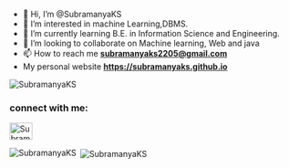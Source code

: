 - 👋 Hi, I’m @SubramanyaKS
- 👀 I’m interested in machine Learning,DBMS.
- 🌱 I’m currently learning B.E. in Information Science and Engineering.
- 💞️ I’m looking to collaborate on Machine learning, Web and java
- 📫 How to reach me **subramanyaks2205@gmail.com**
-   My personal website **https://subramanyaks.github.io**

<p align="left"> <img src="https://komarev.com/ghpvc/?username=SubramanyaKS&label=Profile%20views&color=129e00&style=plastic" alt="SubramanyaKS" /> </p>

<h3 align="left">connect with me:</h3>
<p align= "left">
  <a href ="https://www.linkedin.com/in/subramanya-k-s-b74a92204/" target="blank"><img align="center" src="https://cdn.jsdelivr.net/npm/simple-icons@3.0.1/icons/linkedin.svg" alt="SubramanyaKS" height ="30" width="40"/></a>
 </p>
 
 
 <p><img align="left" src="https://github-readme-stats.vercel.app/api/top-langs?username=SubramanyaKS&show_icons=true&locale=en&layout=compact" alt="SubramanyaKS" /></p>

<p>&nbsp;<img align="center" src="https://github-readme-stats.vercel.app/api?username=SubramanyaKS&show_icons=true&locale=en" alt="SubramanyaKS" /></p>

<!---
SubramanyaKS/SubramanyaKS is a ✨ special ✨ repository because its `README.md` (this file) appears on your GitHub profile.
You can click the Preview link to take a look at your changes.
--->
